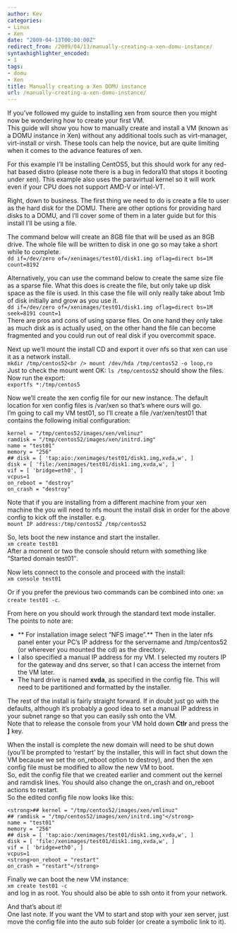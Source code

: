 ```yaml
---
author: Kev
categories:
- Linux
- Xen
date: "2009-04-13T00:00:00Z"
redirect_from: /2009/04/13/manually-creating-a-xen-domu-instance/
syntaxhighlighter_encoded:
- 1
tags:
- domu
- Xen
title: Manually creating a Xen DOMU instance
url: /manually-creating-a-xen-domu-instance/
---
```

If you&#8217;ve followed my guide to installing xen from source then you might now be wondering how to create your first VM.  
This guide will show you how to manually create and install a VM (known as a DOMU instance in Xen) without any additional tools such as virt-manager, virt-install or virsh. These tools can help the novice, but are quite limiting when it comes to the advance features of xen.

For this example I&#8217;ll be installing CentOS5, but this should work for any red-hat based distro (please note there is a bug in fedora10 that stops it booting under xen). This example also uses the paravirtual kernel so it will work even if your CPU does not support AMD-V or intel-VT.

Right, down to business. The first thing we need to do is create a file to user as the hard disk for the DOMU. There are other options for providing hard disks to a DOMU, and I&#8217;ll cover some of them in a later guide but for this install I&#8217;ll be using a file.

The command below will create an 8GB file that will be used as an 8GB drive. The whole file will be written to disk in one go so may take a short while to complete.  
`dd if=/dev/zero of=/xenimages/test01/disk1.img oflag=direct bs=1M count=8192`  
<!--more-->

  
Alternatively, you can use the command below to create the same size file as a sparse file. What this does is create the file, but only take up disk space as the file is used. In this case the file will only really take about 1mb of disk initially and grow as you use it.  
`dd if=/dev/zero of=/xenimages/test01/disk1.img oflag=direct bs=1M seek=8191 count=1`  
There are pros and cons of using sparse files. On one hand they only take as much disk as is actually used, on the other hand the file can become fragmented and you could run out of real disk if you overcommit space.

Next up we&#8217;ll mount the install CD and export it over nfs so that xen can use it as a network install.  
`mkdir /tmp/centos52<br />
mount /dev/hda /tmp/centos52 -o loop,ro`  
Just to check the mount went OK: `ls /tmp/centos52` should show the files.  
Now run the export:  
`exportfs *:/tmp/centos5`

Now we&#8217;ll create the xen config file for our new instance. The default location for xen config files is /var/xen so that&#8217;s where ours will go.  
I&#8217;m going to call my VM test01, so I&#8217;ll create a file /var/xen/test01 that contains the following initial configuration:

    kernel = "/tmp/centos52/images/xen/vmlinuz"
    ramdisk = "/tmp/centos52/images/xen/initrd.img"
    name = "test01"
    memory = "256"
    ## disk = [ 'tap:aio:/xenimages/test01/disk1.img,xvda,w', ]
    disk = [ 'file:/xenimages/test01/disk1.img,xvda,w', ]
    vif = [ 'bridge=eth0', ]
    vcpus=1
    on_reboot = "destroy"
    on_crash = "destroy"

Note that if you are installing from a different machine from your xen machine the you will need to nfs mount the install disk in order for the above config to kick off the installer. e.g.  
`mount IP address:/tmp/centos52 /tmp/centos52`

So, lets boot the new instance and start the installer.  
`xm create test01`  
After a moment or two the console should return with something like &#8220;Started domain test01&#8243;.

Now lets connect to the console and proceed with the install:  
`xm console test01`

Or if you prefer the previous two commands can be combined into one: `xm create test01 -c`.

From here on you should work through the standard text mode installer.  
The points to note are:

*   ** For installation image select &#8220;NFS image&#8221;.** Then in the later nfs panel enter your PC&#8217;s IP address for the servername and /tmp/centos52 (or wherever you mounted the cd) as the directory.
*   I also specified a manual IP address for my VM. I selected my routers IP for the gateway and dns server, so that I can access the internet from the VM later.
*   The hard drive is named **xvda**, as specified in the config file. This will need to be partitioned and formatted by the installer.

The rest of the install is fairly straight forward. If in doubt just go with the defaults, although it&#8217;s probably a good idea to set a manual IP address in your subnet range so that you can easily ssh onto the VM.  
Note that to release the console from your VM hold down **Ctlr** and press the **]** key.

When the install is complete the new domain will need to be shut down (you&#8217;ll be prompted to &#8216;restart&#8217; by the installer, this will in fact shut down the VM because we set the on_reboot option to destroy), and then the xen config file must be modified to allow the new VM to boot.  
So, edit the config file that we created earlier and comment out the kernel and ramdisk lines. You should also change the on\_crash and on\_reboot actions to restart.  
So the edited config file now looks like this:

    <strong>## kernel = "/tmp/centos52/images/xen/vmlinuz"
    ## ramdisk = "/tmp/centos52/images/xen/initrd.img"</strong>
    name = "test01"
    memory = "256"
    ## disk = [ 'tap:aio:/xenimages/test01/disk1.img,xvda,w', ]
    disk = [ 'file:/xenimages/test01/disk1.img,xvda,w', ]
    vif = [ 'bridge=eth0', ]
    vcpus=1
    <strong>on_reboot = "restart"
    on_crash = "restart"</strong>

Finally we can boot the new VM instance:  
`xm create test01 -c`  
and log in as root. You should also be able to ssh onto it from your network.

And that&#8217;s about it!  
One last note. If you want the VM to start and stop with your xen server, just move the config file into the auto sub folder (or create a symbolic link to it).